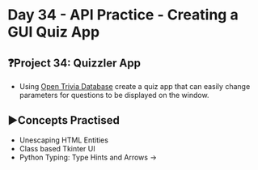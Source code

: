 # Day 34 - API Practice - Creating a GUI Quiz App

## ❓Project 34: Quizzler App
- Using [Open Trivia Database](https://opentdb.com/) create a quiz app that can easily change parameters for questions to be displayed on the window.
  
## ▶️Concepts Practised
- Unescaping HTML Entities
- Class based Tkinter UI
- Python Typing: Type Hints and Arrows ->
